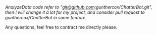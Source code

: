 *AnalyzeData code refer to "git@github.com:gunthercox/ChatterBot.git", then I will change it a lot for my project, and consider pull request to gunthercox/ChatterBot in some feature.*

Any questions, feel free to contract me directly please.
